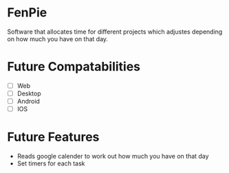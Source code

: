 # FenPie
 Software that allocates time for different projects which adjustes depending on how much you have on that day.

# Future Compatabilities 
- [ ] Web
- [ ] Desktop
- [ ] Android
- [ ] IOS

# Future Features
- Reads google calender to work out how much you have on that day
- Set timers for each task